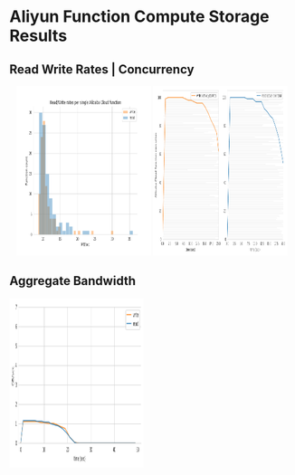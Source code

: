 # Aliyun Function Compute Storage Results

## Read Write Rates | Concurrency
<p align="center">
  <img width="47%" height="300" src="100_rates.png"></img>
  <img width="47%" height="300" src="100_concurrency.png"></img>
</p>

## Aggregate Bandwidth
<p align="left">
  <img width="47%" height="300" src="100_aggregate_bandwidth.png"></img>
</p>
